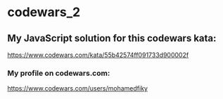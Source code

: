 # codewars_2

## My JavaScript solution for this codewars kata:

https://www.codewars.com/kata/55b42574ff091733d900002f

### My profile on codewars.com:

https://www.codewars.com/users/mohamedfiky


